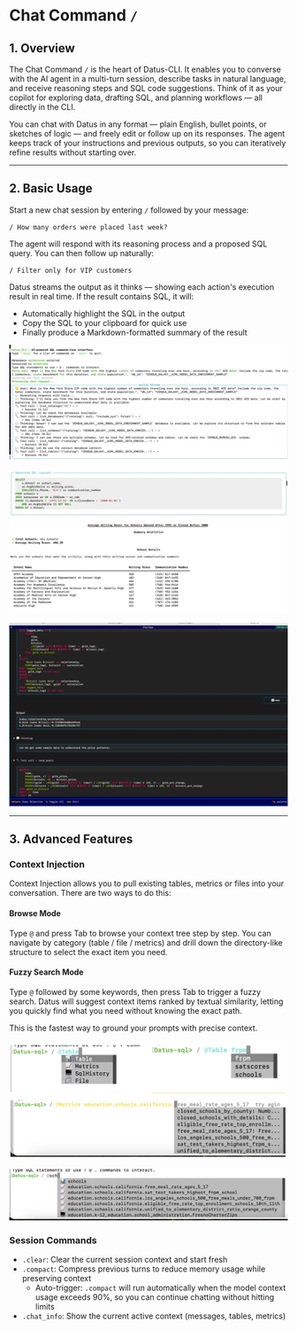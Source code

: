 # Chat Command `/`

## 1. Overview

The Chat Command `/` is the heart of Datus-CLI. It enables you to converse with the AI agent in a multi-turn session, describe tasks in natural language, and receive reasoning steps and SQL code suggestions. Think of it as your copilot for exploring data, drafting SQL, and planning workflows — all directly in the CLI.

You can chat with Datus in any format — plain English, bullet points, or sketches of logic — and freely edit or follow up on its responses. The agent keeps track of your instructions and previous outputs, so you can iteratively refine results without starting over.

---

## 2. Basic Usage

Start a new chat session by entering `/` followed by your message:

```
/ How many orders were placed last week?
```

The agent will respond with its reasoning process and a proposed SQL query. You can then follow up naturally:

```
/ Filter only for VIP customers
```

Datus streams the output as it thinks — showing each action's execution result in real time. If the result contains SQL, it will:

- Automatically highlight the SQL in the output
- Copy the SQL to your clipboard for quick use
- Finally produce a Markdown-formatted summary of the result

![Reasoning progress](../assets/reasoning_progress.png)

![Result of query](../assets/result_query.png)

![Details of function calling](../assets/function_calling_details.png)

---

## 3. Advanced Features

### Context Injection

Context Injection allows you to pull existing tables, metrics or files into your conversation. There are two ways to do this:

#### Browse Mode
Type `@` and press Tab to browse your context tree step by step. You can navigate by category (table / file / metrics) and drill down the directory-like structure to select the exact item you need.

#### Fuzzy Search Mode
Type `@` followed by some keywords, then press Tab to trigger a fuzzy search. Datus will suggest context items ranked by textual similarity, letting you quickly find what you need without knowing the exact path.

This is the fastest way to ground your prompts with precise context.

![Context injection browse mode](../assets/context_browse.png)

![Context injection fuzzy search](../assets/context_fuzzy.png)

### Session Commands

- `.clear`: Clear the current session context and start fresh
- `.compact`: Compress previous turns to reduce memory usage while preserving context
  - Auto-trigger: `.compact` will run automatically when the model context usage exceeds 90%, so you can continue chatting without hitting limits
- `.chat_info`: Show the current active context (messages, tables, metrics)